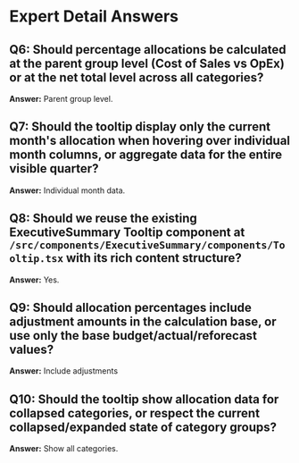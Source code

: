 # Expert Detail Answers

## Q6: Should percentage allocations be calculated at the parent group level (Cost of Sales vs OpEx) or at the net total level across all categories?
**Answer:** Parent group level.

## Q7: Should the tooltip display only the current month's allocation when hovering over individual month columns, or aggregate data for the entire visible quarter?
**Answer:** Individual month data.

## Q8: Should we reuse the existing ExecutiveSummary Tooltip component at `/src/components/ExecutiveSummary/components/Tooltip.tsx` with its rich content structure?
**Answer:** Yes.

## Q9: Should allocation percentages include adjustment amounts in the calculation base, or use only the base budget/actual/reforecast values?
**Answer:** Include adjustments

## Q10: Should the tooltip show allocation data for collapsed categories, or respect the current collapsed/expanded state of category groups?
**Answer:** Show all categories.